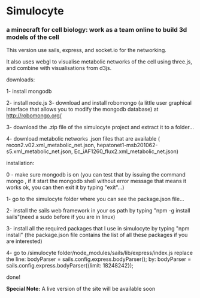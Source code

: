 # Simulocyte
### a minecraft for cell biology: work as a team online to build 3d models of the cell

This version use sails, express, and socket.io for the networking.

It also uses webgl to visualise metabolic networks of the cell using three.js, and combine with visualisations from d3js.

downloads:

1- install mongodb

2- install node.js 
3- download and install robomongo (a little user graphical interface that allows you to modify the mongodb database) at http://robomongo.org/

3- download the .zip file of the simulocyte project and extract it to a folder...

4- download metabolic networks .json files that are available ( recon2.v02.xml_metabolic_net.json,  hepatonet1-msb201062-s5.xml_metabolic_net.json, Ec_iAF1260_flux2.xml_metabolic_net.json)

installation:

0 - make sure mongodb is on (you can test that by issuing the command mongo , if it start the mongodb shell without error message that means it works ok, you can then exit it by typing "exit"...)

1- go to the simulocyte folder where you can see the package.json file...

2- install the sails web framework in your os path by typing  "npm -g install sails"(need a sudo before if you are in linux)

3- install all the required packages that I use in simulocyte by typing "npm install" (the package.json file contains the list of all these packages if you are interested)

4- go to /simulocyte folder/node_modules/sails/lib/express/index.js
replace the line: 
bodyParser = sails.config.express.bodyParser();
by:
bodyParser = sails.config.express.bodyParser({limit: 18248242});

done!

**Special Note:** A live version of the site will be available soon
